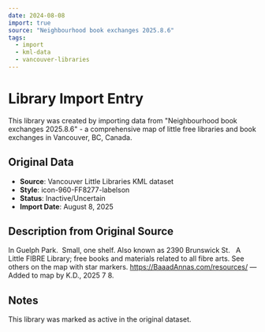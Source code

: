 ```yaml
---
date: 2024-08-08
import: true
source: "Neighbourhood book exchanges 2025.8.6"
tags:
  - import
  - kml-data
  - vancouver-libraries
---
```


# Library Import Entry

This library was created by importing data from "Neighbourhood book exchanges 2025.8.6" - a comprehensive map of little free libraries and book exchanges in Vancouver, BC, Canada.

## Original Data

- **Source**: Vancouver Little Libraries KML dataset
- **Style**: icon-960-FF8277-labelson
- **Status**: Inactive/Uncertain
- **Import Date**: August 8, 2025

## Description from Original Source

In Guelph Park.  Small, one shelf.
Also known as 2390 Brunswick St.  
A Little FIBRE Library; free books and materials related to all fibre arts.
See others on the map with star markers.
https://BaaadAnnas.com/resources/
—Added to map by K.D., 2025 7 8.



## Notes

This library was marked as active in the original dataset.
